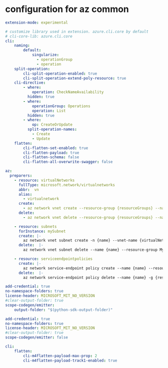 # configuration for az common
 
``` yaml $(az)
extension-mode: experimental

# customize library used in extension. azure.cli.core by default
# cli-core-lib: azure.cli.core
cli:
    naming:
        default:
            singularize:
              - operationGroup
              - operation
    split-operation:
        cli-split-operation-enabled: true
        cli-split-operation-extend-poly-resource: true
    cli-directive:
        - where:
            operation: CheckNameAvailability
          hidden: true
        - where:
            operationGroup: Operations
            operation: List
          hidden: true
        - where:
            op: CreateOrUpdate
          split-operation-names:
            - Create
            - Update
    flatten:
        cli-flatten-set-enabled: true
        cli-flatten-payload: true
        cli-flatten-schema: false
        cli-flatten-all-overwrite-swagger: false

az:
  preparers:
    - resource: virtualNetworks
      fullType: microsoft.network/virtualnetworks
      abbr:  vn
      alias:
        - virtualnetwork
      create:
        - az network vnet create --resource-group {resourceGroups} --name {name}
      delete:
        - az network vnet delete --resource-group {resourceGroups} --name {name} -f

    - resource: subnets
      forInstance: mySubnet
      create: |-
        az network vnet subnet create -n {name} --vnet-name {virtualNetworks} -g {resourceGroups} --nat-gateway MyNatGateway --address-prefixes "10.0.0.0/21"
      delete:  |-
        az network vnet subnet delete --name {name} --resource-group MyResourceGroup --vnet-name {virtualNetworks} -f

    - resource: serviceendpointpolicies
      create: |-
        az network service-endpoint policy create --name {name} --resource-group {resourceGroups}
      delete:  |-
        az network service-endpoint policy delete --name {name} -g {resourceGroups}
```
 
``` yaml $(python) && ($(generate-sdk) == 'yes' || ($(target-mode) != 'core' && !$(generate-sdk)))
add-credential: true
no-namespace-folders: true
license-header: MICROSOFT_MIT_NO_VERSION
#clear-output-folder: true
scope-codegen/emitter:
    output-folder: "$(python-sdk-output-folder)"
```


``` yaml $(python) && ($(generate-sdk) == 'no' || ($(target-mode) == 'core' && !$(generate-sdk)))
add-credential: true
no-namespace-folders: true
license-header: MICROSOFT_MIT_NO_VERSION
#clear-output-folder: true
scope-codegen/emitter: false
```

``` yaml $(az) && (($(target-mode) == 'core' && $(compatible-level) != "track2") || ((!$(sdk-flatten) || ($(sdk-flatten) && $(sdk-no-flatten))) && $(compatible-level) == 'track1'))
cli:
    flatten:
        cli-m4flatten-payload-max-prop: 2
        cli-m4flatten-payload-track1-enabled: true
```